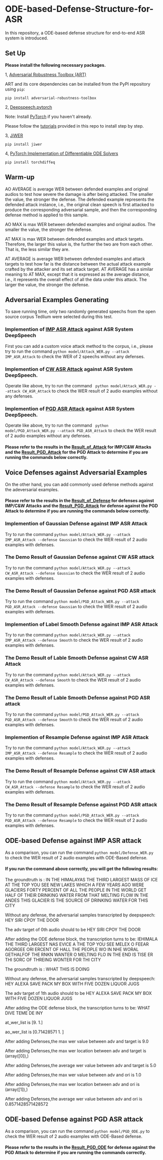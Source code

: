 # ODE-based-Defense-Structure-for-ASR

In this repository, a ODE-based defense structure for end-to-end ASR system is introduced.

## Set Up

**Please install the following necessary packages.**

1, [Adversarial Robustness Toolbox (ART)](https://github.com/Trusted-AI/adversarial-robustness-toolbox) <br>

ART and its core dependencies can be installed from the PyPI repository using `pip`:<br>

`pip install adversarial-robustness-toolbox`<br>

2, [Deepspeech.pytorch](https://github.com/SeanNaren/deepspeech.pytorch) <br>

Note: Install [PyTorch](https://github.com/pytorch/pytorch#installation) if you haven't already.

Please follow the [tutorials](https://github.com/SeanNaren/deepspeech.pytorch) provided in this repo to install step by step.

3, [JiWER](https://github.com/jitsi/jiwer)

`pip install jiwer`

4, [PyTorch Implementation of Differentiable ODE Solvers](https://github.com/rtqichen/torchdiffeq)

`pip install torchdiffeq`

## Warm-up 

AO AVERAGE is average WER between defended examples and original audios
to test how severe the damage is after being attacked. The smaller the value,
the stronger the defense. The defended example represents the defended attack
instance, i.e., the original clean speech is first attacked to produce the corresponding
adversarial sample, and then the corresponding defense method is applied to
this sample.

AO MAX is max WER between defended examples and original audios. The
smaller the value, the stronger the defense.

AT MAX is max WER between defended examples and attack targets. Therefore,
the larger this value is, the further the two are from each other. That is, the less
similar they are.

AT AVERAGE is average WER between defended examples and attack targets
to test how far is the distance between the actual attack example crafted by the
attacker and its set attack target. AT AVERAGE has a similar meaning to AT
MAX, except that it is expressed as the average distance, i.e., it represents the
overall effect of all the data under this attack. The larger the value, the stronger
the defense.

## Adversarial Examples Generating

To save running time, only two randomly generated speechs from the open source corpus Tedlium were selected during this test.

### Implemention of [IMP ASR Attack](https://arxiv.org/abs/1903.10346) against ASR System DeepSpeech

First you can add a custom voice attack method to the corpus, i.e., please try to run the command `python model/Attack_WER.py --attack IMP_ASR_Attack` to check the WER of 2 speechs without any defenses.

### Implemention of [CW ASR Attack](https://arxiv.org/abs/1801.01944) against ASR System DeepSpeech.

Operate like above, try to run the command ` python model/Attack_WER.py --attack CW_ASR_Attack` to check the WER result of 2 audio examples without any defenses. 

### Implemention of [PGD ASR Attack](https://arxiv.org/abs/1906.03333) against ASR System DeepSpeech.

Operate like above, try to run the command ` python model/PGD_Attack_WER.py --attack PGD_ASR_Attack` to check the WER result of 2 audio examples without any defenses. 

#### Please refer to the results in the [Result_of_Attack](https://github.com/Winterzhangwinter/ODE-Based-Defense-Structure-for-ASR-System/blob/main/Result_of_Attack.txt) for IMP/C&W Attacks and the [Result_PGD_Attack](https://github.com/Winterzhangwinter/ODE-Based-Defense-Structure-for-ASR-System/blob/main/Result_PGD_Attack.txt) for the PGD Attack to determine if you are running the commands below correctly.

## Voice Defenses against Adversarial Examples

On the other hand, you can add commonly used defense methods against the adeversarial examples.

#### Please refer to the results in the [Result_of_Defense](https://github.com/Winterzhangwinter/ODE-Based-Defense-Structure-for-ASR-System/blob/main/Result_of_Defense.txt) for defenses against IMP/C&W Attacks and the [Result_PGD_Attack](https://github.com/Winterzhangwinter/ODE-Based-Defense-Structure-for-ASR-System/blob/main/Result_PGD_Attack.txt) for defense against the PGD Attack to determine if you are running the commands below correctly.

### Implemention of Gaussian Defense against IMP ASR Attack

Try to run the command `python model/Attack_WER.py --attack IMP_ASR_Attack --defense Gaussian` to check the WER result of 2 audio examples with defenses.

### The Demo Result of Gaussian Defense against CW ASR attack

Try to run the command `python model/Attack_WER.py --attack CW_ASR_Attack --defense Gaussian` to check the WER result of 2 audio examples with defenses. 

### The Demo Result of Gaussian Defense against PGD ASR attack

Try to run the command `python model/PGD_Attack_WER.py --attack PGD_ASR_Attack --defense Gaussian` to check the WER result of 2 audio examples with defenses. 

### Implemention of Label Smooth Defense against IMP ASR Attack

Try to run the command `python model/Attack_WER.py --attack IMP_ASR_Attack --defense Smooth` to check the WER result of 2 audio examples with defenses. 

### The Demo Result of Lable Smooth Defense against CW ASR Attack

Try to run the command `python model/Attack_WER.py --attack CW_ASR_Attack --defense Smooth` to check the WER result of 2 audio examples with defenses.

### The Demo Result of Lable Smooth Defense against PGD ASR attack

Try to run the command `python model/PGD_Attack_WER.py --attack PGD_ASR_Attack --defense Smooth` to check the WER result of 2 audio examples with defenses. 

### Implemention of Resample Defense against IMP ASR Attack

Try to run the command `python model/Attack_WER.py --attack IMP_ASR_Attack --defense Resample` to check the WER result of 2 audio examples with defenses.

### The Demo Result of Resample Defense against CW ASR attack

Try to run the command `python model/Attack_WER.py --attack CW_ASR_Attack --defense Resample` to check the WER result of 2 audio examples with defenses. 

### The Demo Result of Resample Defense against PGD ASR attack

Try to run the command `python model/PGD_Attack_WER.py --attack PGD_ASR_Attack --defense Resample` to check the WER result of 2 audio examples with defenses. 

## ODE-based Defense against IMP ASR attack

As a comparison, you can run the command `python model/Defense_WER.py` to check the WER result of 2 audio examples with ODE-Based defense. 

#### If you run the command above correctly, you will get the following results:

The groundtruth is :  IN THE HIMALAYAS THE THIRD LARGEST MASS OF ICE AT THE TOP YOU SEE NEW LAKES WHICH A FEW YEARS AGO WERE GLACIERS FORTY PERCENT OF ALL THE PEOPLE IN THE WORLD GET HALF OF THEIR DRINKING WATER FROM THAT MELTING FLOW IN THE ANDES THIS GLACIER IS THE SOURCE OF DRINKING WATER FOR THIS CITY

Without any defense, the adversarial samples transcripted by deepspeech:  HEY SIRI CPOY THE DOOR

The adv target of 0th audio should to be HEY SIRI CPOY THE DOOR

After adding the ODE defense block, the transcription turns to be:  IEHIMALA THE THIRD LARGEST NAS EVICE A THE TOP YOU SEE MELEX  O FEEAR AGORGEE ORI ERCENT OF HALL THE PEOPLE WO IN NHE WORAL GETHALFOF THE RNKN WANTER O MELTING FLO IN THE END IS TISE ER THI SORC OF THREING WONTER FOR THI CITY

The groundtruth is :  WHAT THIS IS DOING

Without any defense, the adversarial samples transcripted by deepspeech:  HEY ALEXA SAVE PACK MY BOX WITH FIVE DOZEN LIQUOR JUGS

The adv target of 1th audio should to be HEY ALEXA SAVE PACK MY BOX WITH FIVE DOZEN LIQUOR JUGS

After adding the ODE defense block, the transcription turns to be:  WHAT DIVE TEME DE INY

at_wer_list is [9. 1.]

ao_wer_list is [0.71428571 1.        ]

After adding Defenses,the max wer value between adv and target is  9.0

After adding Defenses,the max wer location between adv and target is  (array([0]),)

After adding Defenses,the average wer value between adv and target is  5.0

After adding Defenses,the max wer value between adv and ori is  1.0

After adding Defenses,the max wer location between adv and ori is  (array([1]),)

After adding Defenses,the average wer value between adv and ori is  0.8571428571428572

## ODE-based Defense against PGD ASR attack

As a comparison, you can run the command `python model/PGD_ODE.py` to check the WER result of 2 audio examples with ODE-Based defense.

#### Please refer to the results in the [Result_PGD_ODE](https://github.com/Winterzhangwinter/ODE-Based-Defense-Structure-for-ASR-System/blob/main/Result_PGD_ODE.txt) for defense against the PGD Attack to determine if you are running the commands correctly.

